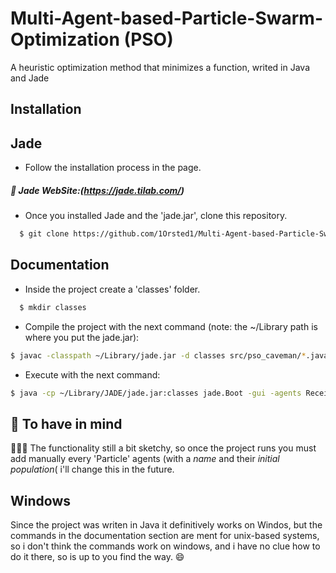 
# Multi-Agent-based-Particle-Swarm-Optimization (PSO)

A heuristic optimization method that minimizes a function, writed in Java and Jade


## Installation

 
## Jade
- Follow the installation process in the page.
##### 🔗 Jade WebSite:(https://jade.tilab.com/)

* Once you installed Jade and the 'jade.jar', clone this repository.
```bash
  $ git clone https://github.com/1Orsted1/Multi-Agent-based-Particle-Swarm-Optimization-PSO.git
```

## Documentation

- Inside the project create a 'classes' folder.

```bash
  $ mkdir classes
```

- Compile the project with the next command (note: the ~/Library path is where you put the jade.jar):

```bash
$ javac -classpath ~/Library/jade.jar -d classes src/pso_caveman/*.java src/math_caveman/*.java
```

- Execute with the next command:

```bash
$ java -cp ~/Library/JADE/jade.jar:classes jade.Boot -gui -agents Receiver:pso_caveman.PositionMatrix
```


## 🧠  To have in mind 

🧑🏽‍💻 The functionality still a bit sketchy, so once the project runs you must add manually every 'Particle' agents (with a *name* and their *initial population*( i'll change this in the future. 


## Windows

Since the project was writen in Java it definitively works on Windos, but the commands in the documentation section are ment for unix-based systems, so i don't think the commands work on windows, and i have no clue how to do it there, so is up to you find the way. 😄 


